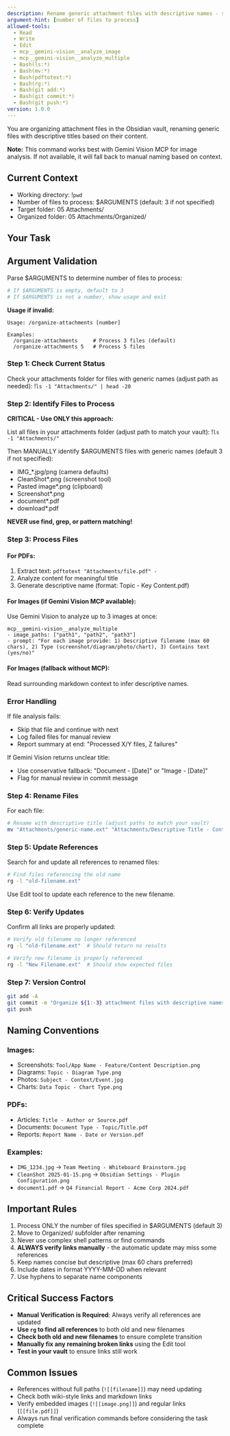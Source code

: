 ```yaml
---
description: Rename generic attachment files with descriptive names - suggest when 10+ IMG_/CleanShot files exist
argument-hint: [number of files to process]
allowed-tools:
  - Read
  - Write
  - Edit
  - mcp__gemini-vision__analyze_image
  - mcp__gemini-vision__analyze_multiple
  - Bash(ls:*)
  - Bash(mv:*)
  - Bash(pdftotext:*)
  - Bash(rg:*)
  - Bash(git add:*)
  - Bash(git commit:*)
  - Bash(git push:*)
version: 1.0.0
---
```


You are organizing attachment files in the Obsidian vault, renaming generic files with descriptive titles based on their content.

**Note:** This command works best with Gemini Vision MCP for image analysis. If not available, it will fall back to manual naming based on context.

## Current Context
- Working directory: !`pwd`
- Number of files to process: $ARGUMENTS (default: 3 if not specified)
- Target folder: 05 Attachments/
- Organized folder: 05 Attachments/Organized/

## Your Task

## Argument Validation

Parse $ARGUMENTS to determine number of files to process:

```bash
# If $ARGUMENTS is empty, default to 3
# If $ARGUMENTS is not a number, show usage and exit
```

**Usage if invalid:**
```
Usage: /organize-attachments [number]

Examples:
  /organize-attachments     # Process 3 files (default)
  /organize-attachments 5   # Process 5 files
```

### Step 1: Check Current Status

Check your attachments folder for files with generic names (adjust path as needed):
!`ls -1 "Attachments/" | head -20`

### Step 2: Identify Files to Process

**CRITICAL - Use ONLY this approach:**

List all files in your attachments folder (adjust path to match your vault):
!`ls -1 "Attachments/"`

Then MANUALLY identify $ARGUMENTS files with generic names (default 3 if not specified):
- IMG_*.jpg/png (camera defaults)
- CleanShot*.png (screenshot tool)
- Pasted image*.png (clipboard)
- Screenshot*.png
- document*.pdf
- download*.pdf

**NEVER use find, grep, or pattern matching!**

### Step 3: Process Files

#### For PDFs:
1. Extract text: `pdftotext "Attachments/file.pdf" -`
2. Analyze content for meaningful title
3. Generate descriptive name (format: Topic - Key Content.pdf)

#### For Images (if Gemini Vision MCP available):
Use Gemini Vision to analyze up to 3 images at once:
```
mcp__gemini-vision__analyze_multiple
- image_paths: ["path1", "path2", "path3"]
- prompt: "For each image provide: 1) Descriptive filename (max 60 chars), 2) Type (screenshot/diagram/photo/chart), 3) Contains text (yes/no)"
```

#### For Images (fallback without MCP):
Read surrounding markdown context to infer descriptive names.

### Error Handling

If file analysis fails:
- Skip that file and continue with next
- Log failed files for manual review
- Report summary at end: "Processed X/Y files, Z failures"

If Gemini Vision returns unclear title:
- Use conservative fallback: "Document - [Date]" or "Image - [Date]"
- Flag for manual review in commit message

### Step 4: Rename Files

For each file:
```bash
# Rename with descriptive title (adjust paths to match your vault)
mv "Attachments/generic-name.ext" "Attachments/Descriptive Title - Context.ext"
```

### Step 5: Update References

Search for and update all references to renamed files:
```bash
# Find files referencing the old name
rg -l "old-filename.ext"
```

Use Edit tool to update each reference to the new filename.

### Step 6: Verify Updates

Confirm all links are properly updated:
```bash
# Verify old filename no longer referenced
rg -l "old-filename.ext"  # Should return no results

# Verify new filename is properly referenced
rg -l "New Filename.ext"  # Should show expected files
```

### Step 7: Version Control

```bash
git add -A
git commit -m "Organize ${1:-3} attachment files with descriptive names"
git push
```

## Naming Conventions

### Images:
- Screenshots: `Tool/App Name - Feature/Content Description.png`
- Diagrams: `Topic - Diagram Type.png`
- Photos: `Subject - Context/Event.jpg`
- Charts: `Data Topic - Chart Type.png`

### PDFs:
- Articles: `Title - Author or Source.pdf`
- Documents: `Document Type - Topic/Title.pdf`
- Reports: `Report Name - Date or Version.pdf`

### Examples:
- `IMG_1234.jpg` → `Team Meeting - Whiteboard Brainstorm.jpg`
- `CleanShot 2025-01-15.png` → `Obsidian Settings - Plugin Configuration.png`
- `document1.pdf` → `Q4 Financial Report - Acme Corp 2024.pdf`

## Important Rules

1. Process ONLY the number of files specified in $ARGUMENTS (default 3)
2. Move to Organized/ subfolder after renaming
3. Never use complex shell patterns or find commands
4. **ALWAYS verify links manually** - the automatic update may miss some references
5. Keep names concise but descriptive (max 60 chars preferred)
6. Include dates in format YYYY-MM-DD when relevant
7. Use hyphens to separate name components

## Critical Success Factors

- **Manual Verification is Required**: Always verify all references are updated
- **Use `rg` to find all references** to both old and new filenames
- **Check both old and new filenames** to ensure complete transition
- **Manually fix any remaining broken links** using the Edit tool
- **Test in your vault** to ensure links still work

## Common Issues

- References without full paths (`![[filename]]`) may need updating
- Check both wiki-style links and markdown links
- Verify embedded images (`![[image.png]]`) and regular links (`[[file.pdf]]`)
- Always run final verification commands before considering the task complete